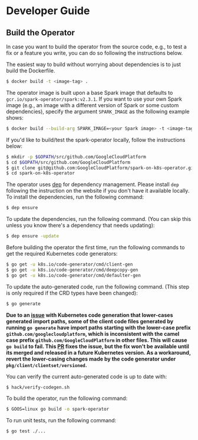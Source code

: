 # Developer Guide

## Build the Operator

In case you want to build the operator from the source code, e.g., to test a fix or a feature you write, you can do so following the instructions below.

The easiest way to build without worrying about dependencies is to just build the Dockerfile.

```bash
$ docker build -t <image-tag> .
```

The operator image is built upon a base Spark image that defaults to `gcr.io/spark-operator/spark:v2.3.1`. If you want to use your own Spark image (e.g., an image with a different version of Spark or some custom dependencies), specify the argument `SPARK_IMAGE` as the following example shows: 

```bash
$ docker build --build-arg SPARK_IMAGE=<your Spark image> -t <image-tag> .
```

If you'd like to build/test the spark-operator locally, follow the instructions below:

```bash
$ mkdir -p $GOPATH/src/github.com/GoogleCloudPlatform
$ cd $GOPATH/src/github.com/GoogleCloudPlatform
$ git clone git@github.com:GoogleCloudPlatform/spark-on-k8s-operator.git
$ cd spark-on-k8s-operator
```

The operator uses [dep](https://golang.github.io/dep/) for dependency management. Please install `dep` following
the instruction on the website if you don't have it available locally. To install the dependencies, run the following command:

```bash
$ dep ensure
```

To update the dependencies, run the following command. (You can skip this unless you know there's a dependency that needs updating):

```bash
$ dep ensure -update
```

Before building the operator the first time, run the following commands to get the required Kubernetes code generators:

```bash
$ go get -u k8s.io/code-generator/cmd/client-gen
$ go get -u k8s.io/code-generator/cmd/deepcopy-gen
$ go get -u k8s.io/code-generator/cmd/defaulter-gen
```

To update the auto-generated code, run the following command. (This step is only required if the CRD types have been changed):

```bash
$ go generate
```

**Due to an [issue](https://github.com/kubernetes/code-generator/issues/20) with Kubernetes code generation that lower-cases generated import paths, some of the client code files generated by running `go generate` have import paths starting with the lower-case prefix `github.com/googlecloudplatform`, which is inconsistent with the camel case prefix `github.com/GoogleCloudPlatform` in other files. This will cause `go build` to fail. This [PR](https://github.com/kubernetes/kubernetes/pull/68484) fixes the issue, but the fix won't be available until its merged and released in a future Kubernetes version. As a workaround, revert the lower-casing changes made by the code generator under `pkg/client/clientset/versioned`.**

You can verify the current auto-generated code is up to date with:

```bash
$ hack/verify-codegen.sh
```

To build the operator, run the following command:

```bash
$ GOOS=linux go build -o spark-operator
```

To run unit tests, run the following command:

```bash
$ go test ./...
```


